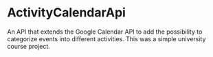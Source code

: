 # ActivityCalendarApi
An API that extends the Google Calendar API to add the possibility to categorize events into different activities. This was a simple university course project.
